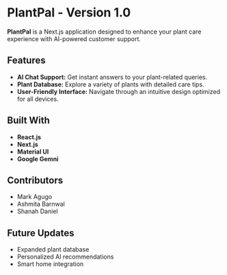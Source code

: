 # PlantPal - Version 1.0

**PlantPal** is a Next.js application designed to enhance your plant care experience with AI-powered customer support.

## Features

- **AI Chat Support:** Get instant answers to your plant-related queries.
- **Plant Database:** Explore a variety of plants with detailed care tips.
- **User-Friendly Interface:** Navigate through an intuitive design optimized for all devices.

## Built With

- **React.js**
- **Next.js**
- **Material UI**
- **Google Gemni**

## Contributors

- Mark Agugo
- Ashmita Barnwal
- Shanah Daniel

## Future Updates

- Expanded plant database
- Personalized AI recommendations
- Smart home integration
